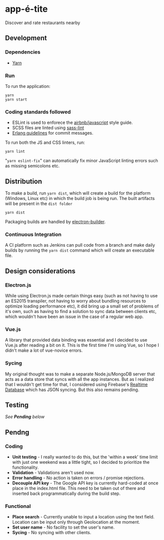 # app-é-tite

Discover and rate restaurants nearby

## Development

### Dependencies
- [Yarn](https://yarnpkg.com/)

### Run
To run the application:

    yarn
    yarn start

### Coding standards followed
 - ESLint is used to enforece the [airbnb/javascript](https://github.com/airbnb/javascript/) style guide.
 - SCSS files are linted using [sass-lint](https://github.com/sasstools/sass-lint)
 - [Erlang guidelines](https://github.com/erlang/otp/wiki/writing-good-commit-messages) for commit messages.

To run both the JS and CSS linters, run:

    yarn lint

"`yarn eslint-fix`" can automatically fix minor JavaScript linting errors such as missing semicolons etc.

## Distribution
To make a build, run `yarn dist`, which will create a build for the platform (Windows, Linux etc) in which the build job is being run. The built artifacts will be present in the `dist folder`

    yarn dist

Packaging builds are handled by [electron-builder](http://electron.build/).

### Continuous Integration
A CI platform such as Jenkins can pull code from a branch and make daily builds by running the `yarn dist` command which will create an executable file.

## Design considerations
### Electron.js
While using Electron.js made certain things easy (such as not having to use an ES2015 transpiler, not having to worry about bundling resources to optimize loading performance etc), it did bring up a small set of problems of it's own, such as having to find a solution to sync data between clients etc, which wouldn't have been an issue in the case of a regular web app.

### Vue.js
A library that provided data binding was essential and I decided to use Vue.js after reading a bit on it. This is the first time I'm using Vue, so I hope I didn't make a lot of vue-novice errors.

### Sycing
My original thought was to make a separate Node.js/MongoDB server that acts as a data store that syncs with all the app instances. But as I realized that I wouldn't get time for that, I considered using Firebase's [Realtime Database](https://firebase.google.com/products/realtime-database/) which has JSON syncing. But this also remains pending.

## Testing
_See **Pending** below_

## Pendng
### Coding
 - **Unit testing** - I really wanted to do this, but the 'within a week' time limit with just one weekend was a little tight, so I decided to prioritize the functionality.
 - **Validation** - Validations aren't used now.
 - **Error handling** - No action is taken on errors / promise rejections.
 - **Decouple API key** - The Google API key is currently hard-coded at once place in the index.html file. This need to be taken out of there and inserted back programmatically during the build step.

### Functional
 - **Place search** - Currently unable to input a location using the text field. Location can be input only through Geolocation at the moment.
 - **Set user name** - No facility to set the user's name.
 - **Sycing** - No syncing with other clients.